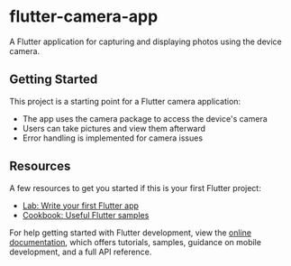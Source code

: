 # flutter-camera-app

A Flutter application for capturing and displaying photos using the device camera.

## Getting Started

This project is a starting point for a Flutter camera application:

- The app uses the camera package to access the device's camera
- Users can take pictures and view them afterward
- Error handling is implemented for camera issues

## Resources

A few resources to get you started if this is your first Flutter project:

- [Lab: Write your first Flutter app](https://docs.flutter.dev/get-started/codelab)
- [Cookbook: Useful Flutter samples](https://docs.flutter.dev/cookbook)

For help getting started with Flutter development, view the
[online documentation](https://docs.flutter.dev/), which offers tutorials,
samples, guidance on mobile development, and a full API reference.
